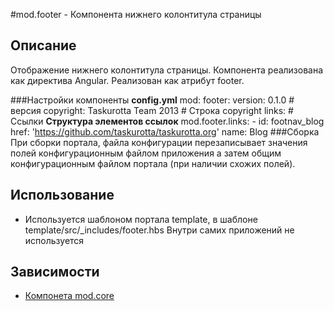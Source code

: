 #mod.footer - Компонента нижнего колонтитула страницы
## Описание
Отображение нижнего колонтитула страницы.
Компонента реализована как директива Angular. Реализован как атрибут footer.
    <footer class="bs-footer footer" footer>
    </footer>
###Настройки компоненты
**config.yml**
    mod:
        footer:
            version: 0.1.0 # версия
            copyright: Taskurotta Team 2013 # Строка copyright
            links: # Ссылки
**Структура элементов ссылок**
    mod.footer.links:
      - id: footnav_blog
        href: 'https://github.com/taskurotta/taskurotta.org'
        name: Blog
###Сборка
При сборки портала, файла конфигурации перезаписывает значения полей конфигурационным файлом
приложения а затем общим конфигурационным файлом портала (при наличии схожих полей).

## Использование
- Используется шаблоном портала template,
 в шаблоне template/src/_includes/footer.hbs
Внутри самих приложений не используется

## Зависимости
- [Компонета mod.core](mode_core/mod/core)

